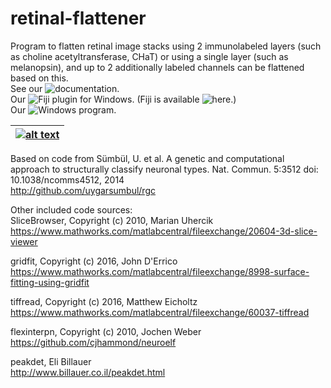 # retinal-flattener

Program to flatten retinal image stacks using 2 immunolabeled layers (such as choline acetyltransferase, CHaT)
or using a single layer (such as melanopsin), and up to 2 additionally labeled channels can be flattened based on this.   
See our ![documentation](https://github.com/mschiel/retinal-flattener/wiki).    
Our ![Fiji plugin](https://github.com/mschiel/retinal-flattener/releases/tag/v17.FJ) for Windows.   (Fiji is available ![here](https://fiji.sc/).)   
Our ![Windows program](https://github.com/mschiel/retinal-flattener/releases/tag/v17.1).    
  

| [![alt text](https://github.com/mschiel/retinal-flattener/blob/master/wiki/images/sequence2.jpg)](https://github.com/mschiel/retinal-flattener/wiki) |
| --- |

Based on code from Sümbül, U. et al. A genetic and computational approach to structurally classify neuronal types. Nat. Commun. 5:3512 doi: 10.1038/ncomms4512, 2014    
http://github.com/uygarsumbul/rgc



Other included code sources:    
SliceBrowser, Copyright (c) 2010, Marian Uhercik     
https://www.mathworks.com/matlabcentral/fileexchange/20604-3d-slice-viewer

gridfit, Copyright (c) 2016, John D'Errico      
https://www.mathworks.com/matlabcentral/fileexchange/8998-surface-fitting-using-gridfit

tiffread, Copyright (c) 2016, Matthew Eicholtz     
https://www.mathworks.com/matlabcentral/fileexchange/60037-tiffread

flexinterpn, Copyright (c) 2010, Jochen Weber     
https://github.com/cjhammond/neuroelf

peakdet, Eli Billauer   
http://www.billauer.co.il/peakdet.html
